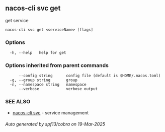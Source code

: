 ## nacos-cli svc get

get service

```
nacos-cli svc get <serviceName> [flags]
```

### Options

```
  -h, --help   help for get
```

### Options inherited from parent commands

```
      --config string      config file (default is $HOME/.nacos.toml)
  -g, --group string       group
  -n, --namespace string   namespace
      --verbose            verbose output
```

### SEE ALSO

* [nacos-cli svc](nacos-cli_svc.md)	 - service management

###### Auto generated by spf13/cobra on 19-Mar-2025
